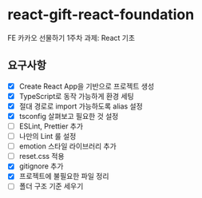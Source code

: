 # react-gift-react-foundation
FE 카카오 선물하기 1주차 과제: React 기초
## 요구사항
- [X] Create React App을 기반으로 프로젝트 생성
- [X] TypeScript로 동작 가능하게 환경 세팅
- [X] 절대 경로로 import 가능하도록 alias 설정
- [X] tsconfig 살펴보고 필요한 것 설정
- [ ] ESLint, Prettier 추가
- [ ] 나만의 Lint 룰 설정
- [ ] emotion 스타일 라이브러리 추가
- [ ] reset.css 적용
- [X] gitignore 추가
- [X] 프로젝트에 불필요한 파일 정리
- [ ] 폴더 구조 기준 세우기